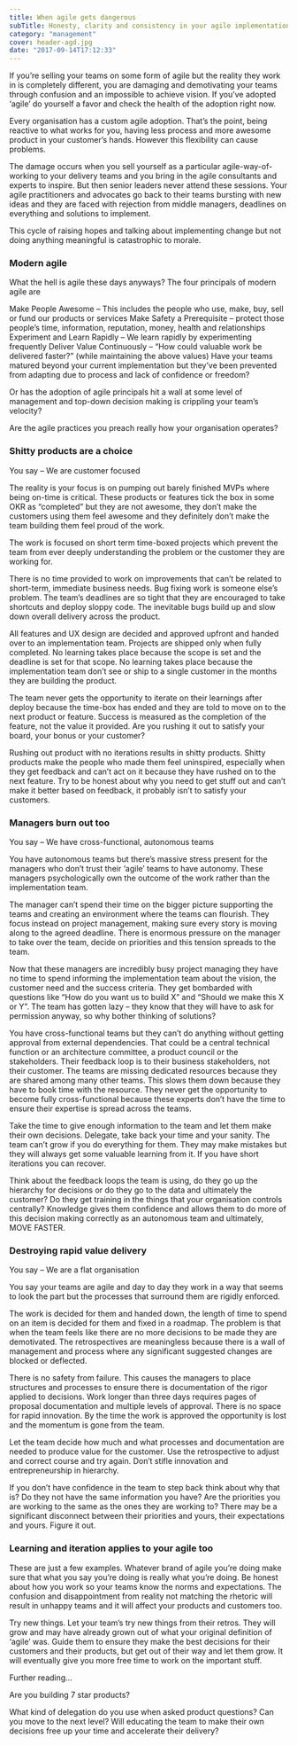 ```yaml
---
title: When agile gets dangerous
subTitle: Honesty, clarity and consistency in your agile implementation
category: "management"
cover: header-agd.jpg
date: "2017-09-14T17:12:33"
---
```


If you’re selling your teams on some form of agile but the reality they work in is completely different, you are damaging and demotivating your teams through confusion and an impossible to achieve vision. If you’ve adopted ‘agile’ do yourself a favor and check the health of the adoption right now.

Every organisation has a custom agile adoption. That’s the point, being reactive to what works for you, having less process and more awesome product in your customer’s hands. However this flexibility can cause problems.

The damage occurs when you sell yourself as a particular agile-way-of-working to your delivery teams and you bring in the agile consultants and experts to inspire. But then senior leaders never attend these sessions. Your agile practitioners and advocates go back to their teams bursting with new ideas and they are faced with rejection from middle managers, deadlines on everything and solutions to implement.

This cycle of raising hopes and talking about implementing change but not doing anything meaningful is catastrophic to morale.

### Modern agile
What the hell is agile these days anyways? The four principals of modern agile are

Make People Awesome – This includes the people who use, make, buy, sell or fund our products or services
Make Safety a Prerequisite – protect those people’s time, information, reputation, money, health and relationships
Experiment and Learn Rapidly – We learn rapidly by experimenting frequently
Deliver Value Continuously – “How could valuable work be delivered faster?” (while maintaining the above values)
Have your teams matured beyond your current implementation but they’ve been prevented from adapting due to process and lack of confidence or freedom?

Or has the adoption of agile principals hit a wall at some level of management and top-down decision making is crippling your team’s velocity?

Are the agile practices you preach really how your organisation operates?

### Shitty products are a choice
You say – We are customer focused

The reality is your focus is on pumping out barely finished MVPs where being on-time is critical. These products or features tick the box in some OKR as “completed” but they are not awesome, they don’t make the customers using them feel awesome and they definitely don’t make the team building them feel proud of the work.

The work is focused on short term time-boxed projects which prevent the team from ever deeply understanding the problem or the customer they are working for.

There is no time provided to work on improvements that can’t be related to short-term, immediate business needs. Bug fixing work is someone else’s problem. The team’s deadlines are so tight that they are encouraged to take shortcuts and deploy sloppy code. The inevitable bugs build up and slow down overall delivery across the product.

All features and UX design are decided and approved upfront and handed over to an implementation team. Projects are shipped only when fully completed. No learning takes place because the scope is set and the deadline is set for that scope. No learning takes place because the implementation team don’t see or ship to a single customer in the months they are building the product.

The team never gets the opportunity to iterate on their learnings after deploy because the time-box has ended and they are told to move on to the next product or feature. Success is measured as the completion of the feature, not the value it provided. Are you rushing it out to satisfy your board, your bonus or your customer?

Rushing out product with no iterations results in shitty products. Shitty products make the people who made them feel uninspired, especially when they get feedback and can’t act on it because they have rushed on to the next feature. Try to be honest about why you need to get stuff out and can’t make it better based on feedback, it probably isn’t to satisfy your customers.

### Managers burn out too
You say – We have cross-functional, autonomous teams

You have autonomous teams but there’s massive stress present for the managers who don’t trust their ‘agile’ teams to have autonomy. These managers psychologically own the outcome of the work rather than the implementation team.

The manager can’t spend their time on the bigger picture supporting the teams and creating an environment where the teams can flourish. They focus instead on project management, making sure every story is moving along to the agreed deadline. There is enormous pressure on the manager to take over the team, decide on priorities and this tension spreads to the team.

Now that these managers are incredibly busy project managing they have no time to spend informing the implementation team about the vision, the customer need and the success criteria. They get bombarded with questions like “How do you want us to build X” and “Should we make this X or Y”. The team has gotten lazy – they know that they will have to ask for permission anyway, so why bother thinking of solutions?

You have cross-functional teams but they can’t do anything without getting approval from external dependencies. That could be a central technical function or an architecture committee, a product council or the stakeholders. Their feedback loop is to their business stakeholders, not their customer. The teams are missing dedicated resources because they are shared among many other teams. This slows them down because they have to book time with the resource. They never get the opportunity to become fully cross-functional because these experts don’t have the time to ensure their expertise is spread across the teams.

Take the time to give enough information to the team and let them make their own decisions. Delegate, take back your time and your sanity. The team can’t grow if you do everything for them. They may make mistakes but they will always get some valuable learning from it. If you have short iterations you can recover.

Think about the feedback loops the team is using, do they go up the hierarchy for decisions or do they go to the data and ultimately the customer? Do they get training in the things that your organisation controls centrally? Knowledge gives them confidence and allows them to do more of this decision making correctly as an autonomous team and ultimately, MOVE FASTER.

### Destroying rapid value delivery
You say – We are a flat organisation

You say your teams are agile and day to day they work in a way that seems to look the part but the processes that surround them are rigidly enforced.

The work is decided for them and handed down, the length of time to spend on an item is decided for them and fixed in a roadmap. The problem is that when the team feels like there are no more decisions to be made they are demotivated. The retrospectives are meaningless because there is a wall of management and process where any significant suggested changes are blocked or deflected.

There is no safety from failure. This causes the managers to place structures and processes to ensure there is documentation of the rigor applied to decisions. Work longer than three days requires pages of proposal documentation and multiple levels of approval. There is no space for rapid innovation. By the time the work is approved the opportunity is lost and the momentum is gone from the team.

Let the team decide how much and what processes and documentation are needed to produce value for the customer. Use the retrospective to adjust and correct course and try again. Don’t stifle innovation and entrepreneurship in hierarchy.

If you don’t have confidence in the team to step back think about why that is? Do they not have the same information you have? Are the priorities you are working to the same as the ones they are working to? There may be a significant disconnect between their priorities and yours, their expectations and yours. Figure it out.

### Learning and iteration applies to your agile too
These are just a few examples. Whatever brand of agile you’re doing make sure that what you say you’re doing is really what you’re doing. Be honest about how you work so your teams know the norms and expectations. The confusion and disappointment from reality not matching the rhetoric will result in unhappy teams and it will affect your products and customers too.

Try new things. Let your team’s try new things from their retros. They will grow and may have already grown out of what your original definition of ‘agile’ was. Guide them to ensure they make the best decisions for their customers and their products, but get out of their way and let them grow. It will eventually give you more free time to work on the important stuff.

Further reading…

Are you building 7 star products?

What kind of delegation do you use when asked product questions? Can you move to the next level? Will educating the team to make their own decisions free up your time and accelerate their delivery?
